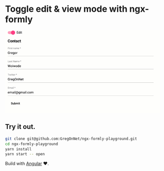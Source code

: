 # Toggle edit & view mode with ngx-formly

![demo](./docs/demo.gif)

## Try it out.

```bash
git clone git@github.com:GregOnNet/ngx-formly-playground.git
cd ngx-formly-playground
yarn install
yarn start -- open
```

Build with [Angular](https://angular.io) ❤️.
